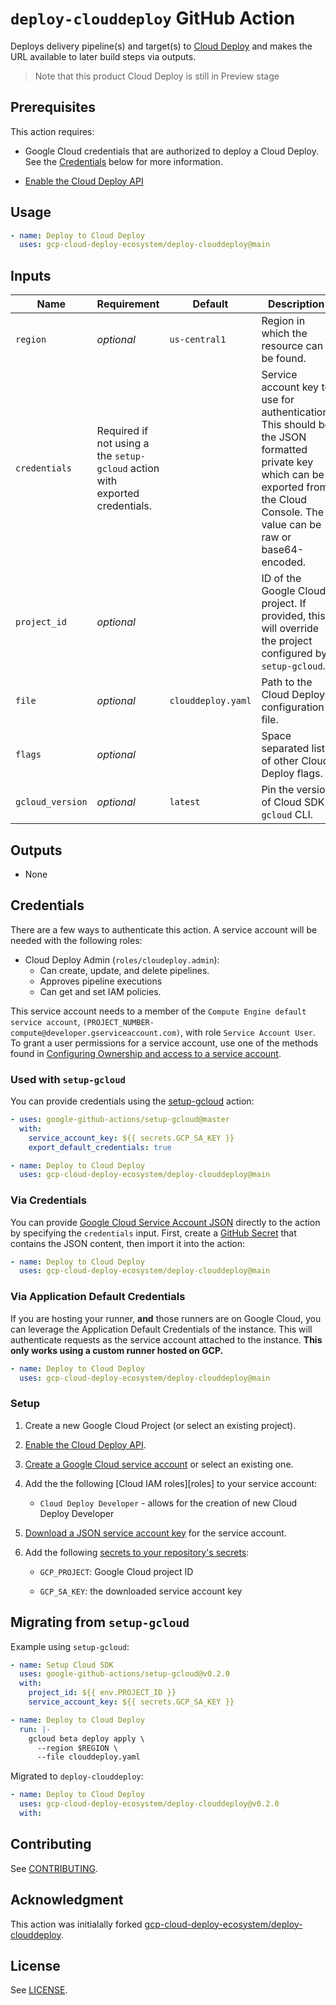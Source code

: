 <!--
Copyright 2020 Google LLC

Licensed under the Apache License, Version 2.0 (the "License");
you may not use this file except in compliance with the License.
You may obtain a copy of the License at

    http://www.apache.org/licenses/LICENSE-2.0

Unless required by applicable law or agreed to in writing, software
distributed under the License is distributed on an "AS IS" BASIS,
WITHOUT WARRANTIES OR CONDITIONS OF ANY KIND, either express or implied.
See the License for the specific language governing permissions and
limitations under the License.
-->
# `deploy-clouddeploy` GitHub Action

Deploys delivery pipeline(s) and target(s) to [Cloud Deploy][cloud-deploy] and makes the URL
available to later build steps via outputs.

> Note that this product Cloud Deploy is still in Preview stage

## Prerequisites

This action requires:

* Google Cloud credentials that are authorized to deploy a
Cloud Deploy. See the [Credentials](#credentials) below for more information.

* [Enable the Cloud Deploy API](http://console.cloud.google.com/apis/library/clouddeploy.googleapis.com)

## Usage

```yaml
- name: Deploy to Cloud Deploy
  uses: gcp-cloud-deploy-ecosystem/deploy-clouddeploy@main
```

## Inputs

| Name          | Requirement | Default | Description |
| ------------- | ----------- | ------- | ----------- |
| `region`| _optional_ | `us-central1` | Region in which the resource can be found. |
| `credentials`| Required if not using a the `setup-gcloud` action with exported credentials. | | Service account key to use for authentication. This should be the JSON formatted private key which can be exported from the Cloud Console. The value can be raw or base64-encoded.  |
| `project_id`| _optional_ | | ID of the Google Cloud project. If provided, this will override the project configured by `setup-gcloud`. |
| `file` | _optional_ | `clouddeploy.yaml` | Path to the Cloud Deploy configuration file. |
| `flags` | _optional_ | | Space separated list of other Cloud Deploy flags. |
| `gcloud_version` | _optional_ | `latest` | Pin the version of Cloud SDK `gcloud` CLI. |

## Outputs

- None

## Credentials

There are a few ways to authenticate this action. A service account will be needed
with the following roles:

- Cloud Deploy Admin (`roles/cloudeploy.admin`):
  - Can create, update, and delete pipelines.
  - Approves pipeline executions
  - Can get and set IAM policies.

This service account needs to a member of the `Compute Engine default service account`,
`(PROJECT_NUMBER-compute@developer.gserviceaccount.com)`, with role
`Service Account User`. To grant a user permissions for a service account, use
one of the methods found in [Configuring Ownership and access to a service account](https://cloud.google.com/iam/docs/granting-roles-to-service-accounts#granting_access_to_a_user_for_a_service_account).

### Used with `setup-gcloud`

You can provide credentials using the [setup-gcloud][setup-gcloud] action:

```yaml
- uses: google-github-actions/setup-gcloud@master
  with:
    service_account_key: ${{ secrets.GCP_SA_KEY }}
    export_default_credentials: true

- name: Deploy to Cloud Deploy
  uses: gcp-cloud-deploy-ecosystem/deploy-clouddeploy@main
```

### Via Credentials

You can provide [Google Cloud Service Account JSON][sa] directly to the action
by specifying the `credentials` input. First, create a [GitHub
Secret][gh-secret] that contains the JSON content, then import it into the
action:

```yaml
- name: Deploy to Cloud Deploy
  uses: gcp-cloud-deploy-ecosystem/deploy-clouddeploy@main
```

### Via Application Default Credentials

If you are hosting your runner, **and** those runners are on Google Cloud,
you can leverage the Application Default Credentials of the instance. This will
authenticate requests as the service account attached to the instance. **This
only works using a custom runner hosted on GCP.**

```yaml
- name: Deploy to Cloud Deploy
  uses: gcp-cloud-deploy-ecosystem/deploy-clouddeploy@main
```

### Setup

1.  Create a new Google Cloud Project (or select an existing project).

1. [Enable the Cloud Deploy API](https://console.cloud.google.com/flows/enableapi?apiid=clouddeploy.googleapis.com).

1.  [Create a Google Cloud service account][sa] or select an existing one.

1.  Add the the following [Cloud IAM roles][roles] to your service account:

    - `Cloud Deploy Developer` - allows for the creation of new Cloud Deploy Developer

1.  [Download a JSON service account key][create-key] for the service account.

1.  Add the following [secrets to your repository's secrets][gh-secret]:

    - `GCP_PROJECT`: Google Cloud project ID

    - `GCP_SA_KEY`: the downloaded service account key

## Migrating from `setup-gcloud`

Example using `setup-gcloud`:

```YAML
- name: Setup Cloud SDK
  uses: google-github-actions/setup-gcloud@v0.2.0
  with:
    project_id: ${{ env.PROJECT_ID }}
    service_account_key: ${{ secrets.GCP_SA_KEY }}

- name: Deploy to Cloud Deploy
  run: |-
    gcloud beta deploy apply \
      --region $REGION \
      --file clouddeploy.yaml
```

Migrated to `deploy-clouddeploy`:

```YAML
- name: Deploy to Cloud Deploy
  uses: gcp-cloud-deploy-ecosystem/deploy-clouddeploy@v0.2.0
  with:
```
## Contributing

See [CONTRIBUTING](CONTRIBUTING.md).

## Acknowledgment

This action was initialally forked [gcp-cloud-deploy-ecosystem/deploy-clouddeploy](https://github.com/gcp-cloud-deploy-ecosystem/deploy-clouddeploy).

## License

See [LICENSE](LICENSE).

[cloud-deploy]: https://cloud.google.com/deploy
[sa]: https://cloud.google.com/iam/docs/creating-managing-service-accounts
[create-key]: https://cloud.google.com/iam/docs/creating-managing-service-account-keys
[gh-runners]: https://help.github.com/en/actions/hosting-your-own-runners/about-self-hosted-runners
[gh-secret]: https://help.github.com/en/actions/configuring-and-managing-workflows/creating-and-storing-encrypted-secrets
[setup-gcloud]: ./setup-gcloud
[artifact-api]: https://console.cloud.google.com/flows/enableapi?apiid=artifactregistry.googleapis.com&redirect=https://cloud.google.com/artifact-registry/docs/docker/quickstart&_ga=2.234012894.1325218733.1623704963-2035038643.1623704963
[repo]: https://cloud.google.com/artifact-registry/docs/manage-repos
